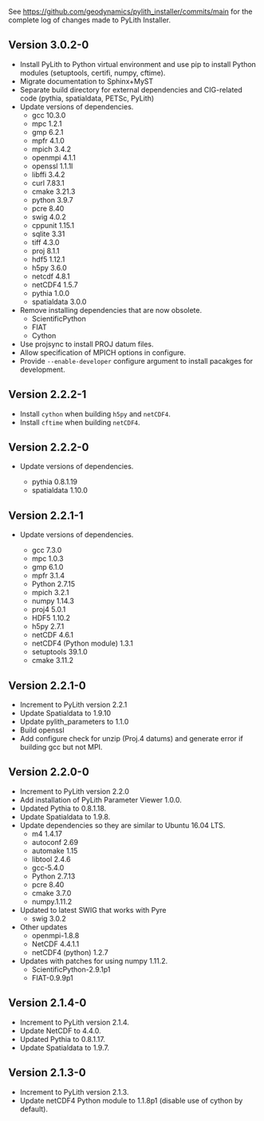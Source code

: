 See <https://github.com/geodynamics/pylith_installer/commits/main> for the complete log of changes made to PyLith Installer.

## Version 3.0.2-0

* Install PyLith to Python virtual environment and use pip to install Python modules (setuptools, certifi, numpy, cftime).
* Migrate documentation to Sphinx+MyST
* Separate build directory for external dependencies and CIG-related code (pythia, spatialdata, PETSc, PyLith)
* Update versions of dependencies.
  * gcc 10.3.0
  * mpc 1.2.1
  * gmp 6.2.1
  * mpfr 4.1.0
  * mpich 3.4.2
  * openmpi 4.1.1
  * openssl 1.1.1l
  * libffi 3.4.2
  * curl 7.83.1
  * cmake 3.21.3
  * python 3.9.7
  * pcre 8.40
  * swig 4.0.2
  * cppunit 1.15.1
  * sqlite 3.31
  * tiff 4.3.0
  * proj 8.1.1
  * hdf5 1.12.1
  * h5py 3.6.0
  * netcdf 4.8.1
  * netCDF4 1.5.7
  * pythia 1.0.0
  * spatialdata 3.0.0
* Remove installing dependencies that are now obsolete.
  * ScientificPython
  * FIAT
  * Cython
* Use projsync to install PROJ datum files.
* Allow specification of MPICH options in configure.
* Provide `--enable-developer` configure argument to install pacakges for development. 

## Version 2.2.2-1

* Install `cython` when building `h5py` and `netCDF4`.
* Install `cftime` when building `netCDF4`.

## Version 2.2.2-0

* Update versions of dependencies.

  * pythia 0.8.1.19
  * spatialdata 1.10.0

## Version 2.2.1-1

* Update versions of dependencies.

  * gcc 7.3.0
  * mpc 1.0.3
  * gmp 6.1.0
  * mpfr 3.1.4
  * Python 2.7.15
  * mpich 3.2.1
  * numpy 1.14.3
  * proj4 5.0.1
  * HDF5 1.10.2
  * h5py 2.7.1
  * netCDF 4.6.1
  * netCDF4 (Python module) 1.3.1
  * setuptools 39.1.0
  * cmake 3.11.2

## Version 2.2.1-0

* Increment to PyLith version 2.2.1
* Update Spatialdata to 1.9.10
* Update pylith_parameters to 1.1.0
* Build openssl
* Add configure check for unzip (Proj.4 datums) and generate error if building gcc but not MPI.

## Version 2.2.0-0

* Increment to PyLith version 2.2.0
* Add installation of PyLith Parameter Viewer 1.0.0.
* Updated Pythia to 0.8.1.18.
* Update Spatialdata to 1.9.8.
* Update dependencies so they are similar to Ubuntu 16.04 LTS.
  * m4 1.4.17
  * autoconf 2.69
  * automake 1.15
  * libtool 2.4.6
  * gcc-5.4.0
  * Python 2.7.13
  * pcre 8.40
  * cmake 3.7.0
  * numpy.1.11.2
* Updated to latest SWIG that works with Pyre
  * swig 3.0.2
* Other updates
  * openmpi-1.8.8
  * NetCDF 4.4.1.1
  * netCDF4 (python) 1.2.7
* Updates with patches for using numpy 1.11.2.
  * ScientificPython-2.9.1p1
  * FIAT-0.9.9p1

## Version 2.1.4-0

* Increment to PyLith version 2.1.4.
* Update NetCDF to 4.4.0.
* Updated Pythia to 0.8.1.17.
* Update Spatialdata to 1.9.7.

## Version 2.1.3-0

* Increment to PyLith version 2.1.3.
* Update netCDF4 Python module to 1.1.8p1 (disable use of cython by default).
